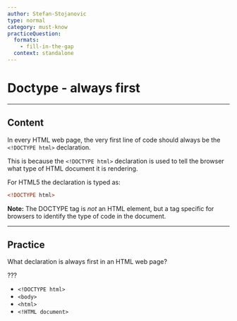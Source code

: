 ```yaml
---
author: Stefan-Stojanovic
type: normal
category: must-know
practiceQuestion:
  formats:
    - fill-in-the-gap
  context: standalone
---
```


# Doctype - always first


---

## Content

In every HTML web page, the very first line of code should always be the `<!DOCTYPE html>` declaration.

This is because the `<!DOCTYPE html>` declaration is used to tell the browser what type of HTML document it is rendering.

For HTML5 the declaration is typed as:

```html
<!DOCTYPE html>
```

**Note:** The DOCTYPE tag is *not* an HTML element, but a tag specific for browsers to identify the type of code in the document.


---

## Practice

What declaration is always first in an HTML web page?

???

- `<!DOCTYPE html>`
- `<body>`
- `<html>`
- `<!HTML document>`
